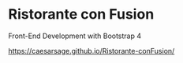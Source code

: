 # Ristorante con Fusion

Front-End Development with Bootstrap 4

https://caesarsage.github.io/Ristorante-conFusion/


